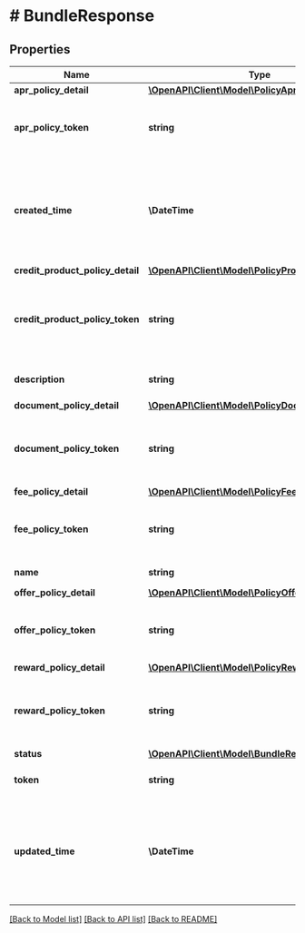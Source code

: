 # # BundleResponse

## Properties

Name | Type | Description | Notes
------------ | ------------- | ------------- | -------------
**apr_policy_detail** | [**\OpenAPI\Client\Model\PolicyAprResponse**](PolicyAprResponse.md) |  | [optional]
**apr_policy_token** | **string** | Unique identifier of the bundle&#39;s APR policy. | [optional]
**created_time** | **\DateTime** | Date and time when the bundle was created on Marqeta&#39;s credit platform, in UTC. | [optional]
**credit_product_policy_detail** | [**\OpenAPI\Client\Model\PolicyProductResponse**](PolicyProductResponse.md) |  | [optional]
**credit_product_policy_token** | **string** | Unique identifier of the bundle&#39;s credit product policy. | [optional]
**description** | **string** | Description of the bundle. | [optional]
**document_policy_detail** | [**\OpenAPI\Client\Model\PolicyDocumentResponse**](PolicyDocumentResponse.md) |  | [optional]
**document_policy_token** | **string** | Unique identifier of the bundle&#39;s document policy. | [optional]
**fee_policy_detail** | [**\OpenAPI\Client\Model\PolicyFeeResponse**](PolicyFeeResponse.md) |  | [optional]
**fee_policy_token** | **string** | Unique identifier of the bundle&#39;s fee policy. | [optional]
**name** | **string** | Name of the bundle. | [optional]
**offer_policy_detail** | [**\OpenAPI\Client\Model\PolicyOfferResponse**](PolicyOfferResponse.md) |  | [optional]
**offer_policy_token** | **string** | Unique identifier of the bundle&#39;s offer policy. | [optional]
**reward_policy_detail** | [**\OpenAPI\Client\Model\PolicyRewardResponse**](PolicyRewardResponse.md) |  | [optional]
**reward_policy_token** | **string** | Unique identifier of the bundle&#39;s reward policy. | [optional]
**status** | [**\OpenAPI\Client\Model\BundleResourceStatus**](BundleResourceStatus.md) |  | [optional]
**token** | **string** | Unique identifier of the bundle. | [optional]
**updated_time** | **\DateTime** | Date and time when the bundle was last updated on Marqeta&#39;s credit platform, in UTC. | [optional]

[[Back to Model list]](../../README.md#models) [[Back to API list]](../../README.md#endpoints) [[Back to README]](../../README.md)
